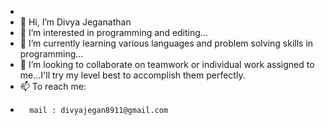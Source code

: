 -
-  👋 Hi, I’m Divya Jeganathan
- 👀 I’m interested in programming and editing...
- 🌱 I’m currently learning various languages and problem solving skills in programming...
- 💞️ I’m looking to collaborate on teamwork or individual work assigned to me...I'll try my level best to accomplish them perfectly.
- 📫 To reach me:
-       mail : divyajegan8911@gmail.com


